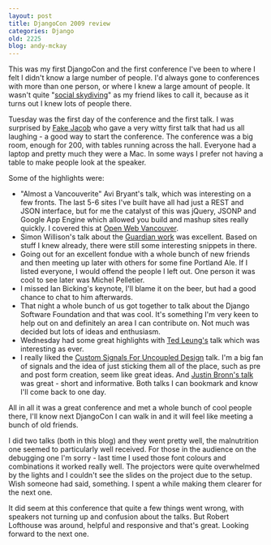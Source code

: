 ```yaml
---
layout: post
title: DjangoCon 2009 review
categories: Django
old: 2225
blog: andy-mckay
---
```

<p>This was my first DjangoCon and the first conference I've been to where I felt I didn't know a large number of people. I'd always gone to conferences with more than one person, or where I knew a large amount of people. It wasn't quite "<a href="http://www.google.com/search?client=safari&rls=en&q=social+skydiving">social skydiving</a>" as my friend likes to call it, because as it turns out I knew lots of people there.</p>
<p>Tuesday was the first day of the conference and the first talk. I was surprised by <a href="http://jtauber.com/">Fake Jacob</a> who gave a very witty first talk that had us all laughing - a good way to start the conference. The conference was a big room, enough for 200, with tables running across the hall. Everyone had a laptop and pretty much they were a Mac. In some ways I prefer not having a table to make people look at the speaker.</p>
<p>Some of the highlights were:</p>
<ul><li>"Almost a Vancouverite" Avi Bryant's talk, which was interesting on a few fronts. The last 5-6 sites I've built have all had just a REST and JSON interface, but for me the catalyst of this was jQuery, JSONP and Google App Engine which allowed you build and mashup sites really quickly. I covered this at <a href=http://www.agmweb.ca/blog/andy/2212/">Open Web Vancouver</a>.</li>
<li>Simon Willison's talk about the <a href="http://simonwillison.net/2009/talks/djangocon-cowboy/">Guardian work</a> was excellent. Based on stuff I knew already, there were still some interesting snippets in there.</li>
<li>Going out for an excellent fondue with a whole bunch of new friends and then meeting up later with others for some fine Portland Ale. If I listed everyone, I would offend the people I left out. One person it was cool to see later was Michel Pelletier.</li>
<li>I missed Ian Bicking's keynote, I'll blame it on the beer, but had a good chance to chat to him afterwards. </li>
<li>That night a whole bunch of us got together to talk about the Django Software Foundation and that was cool. It's something I'm very keen to help out on and definitely an area I can contribute on. Not much was decided but lots of ideas and enthusiasm.</li>
<li>Wednesday had some great highlights with <a href="http://www.sauria.com/blog/2009/09/12/djangocon-2009/">Ted Leung's</a> talk which was interesting as ever.</li>
<li>I really liked the <a href="http://bit.ly/x4JRW">Custom Signals For Uncoupled Design</a> talk. I'm a big fan of signals and the idea of just sticking them all of the place, such as pre and post form creation, seem like great ideas. And <a href="http://bit.ly/CZeB5">Justin Bronn's talk</a> was great - short and informative. Both talks I can bookmark and know I'll come back to one day.</li>
</ul>
<p>All in all it was a great conference and met a whole bunch of cool people there, I'll know next DjangoCon I can walk in and it will feel like meeting a bunch of old friends.</p>
<p>I did two talks (both in this blog) and they went pretty well, the malnutrition one seemed to particularly well received. For those in the audience on the debugging one I'm sorry - last time I used those font colours and combinations it worked really well. The projectors were quite overwhelmed by the lights and I couldn't see the slides on the project due to the setup. Wish someone had said, something. I spent a while making them clearer for the next one.</p>
<p>It did seem at this conference that quite a few things went wrong, with speakers not turning up and confusion about the talks. But Robert Lofthouse was around, helpful and responsive and that's great. Looking forward to the next one.</p>